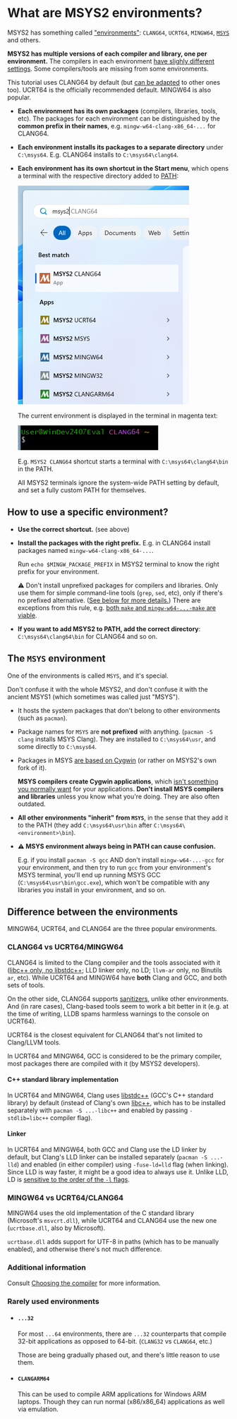 # What are MSYS2 environments?

MSYS2 has something called ["environments"](https://www.msys2.org/docs/environments/): `CLANG64`, `UCRT64`, `MINGW64`, [`MSYS`](#the-msys-environment) and others.

**MSYS2 has multiple versions of each compiler and library, one per environment.** The compilers in each environment [have slighly different settings](#difference-between-the-environments). Some compilers/tools are missing from some environments.

This tutorial uses CLANG64 by default (but [can be adapted](/tooling/articles/variations/index.md) to other ones too). UCRT64 is the officially recommended default. MINGW64 is also popular.

* **Each environment has its own packages** (compilers, libraries, tools, etc). The packages for each environment can be distinguished by the **common prefix in their names**, e.g. `mingw-w64-clang-x86_64-...` for CLANG64.

* **Each environment installs its packages to a separate directory** under `C:\msys64`. E.g. CLANG64 installs to `C:\msys64\clang64`.

* **Each environment has its own shortcut in the Start menu**, which opens a terminal with the respective directory added to [PATH](/tooling/articles/terminal_for_dummies.md#what-is-path):

    [![msys2 environment shortcuts](/tooling/images/msys2_env_shortcuts.png)](/tooling/images/msys2_env_shortcuts.png)

    The current environment is displayed in the terminal in magenta text:

    [![terminal displays current msys2 environment](/tooling/images/terminal_shows_msys2_env.png)](/tooling/images/terminal_shows_msys2_env.png)

    E.g. `MSYS2 CLANG64` shortcut starts a terminal with `C:\msys64\clang64\bin` in the PATH.

    All MSYS2 terminals ignore the system-wide PATH setting by default, and set a fully custom PATH for themselves.

## How to use a specific environment?

* **Use the correct shortcut.** (see above)

* **Install the packages with the right prefix.** E.g. in CLANG64 install packages named `mingw-w64-clang-x86_64-...`.

  Run `echo $MINGW_PACKAGE_PREFIX` in MSYS2 terminal to know the right prefix for your environment.

  ⚠ Don't install unprefixed packages for compilers and libraries. Only use them for simple command-line tools (`grep`, `sed`, etc), only if there's no prefixed alternative. ([See below for more details.](#the-msys-environment)) There are exceptions from this rule, e.g. [both `make` and `mingw-w64-...-make` are viable](/tooling/articles/different_flavors_of_make.md).

* **If you want to add MSYS2 to PATH, add the correct directory**: `C:\msys64\clang64\bin` for CLANG64 and so on.

## The `MSYS` environment

One of the environments is called `MSYS`, and it's special.

Don't confuse it with the whole MSYS2, and don't confuse it with the ancient MSYS1 (which sometimes was called just "MSYS").

* It hosts the system packages that don't belong to other environments (such as `pacman`).

* Package names for `MSYS` are **not prefixed** with anything. (`pacman -S clang` installs MSYS Clang). They are installed to `C:\msys64\usr`, and some directly to `C:\msys64`.

* Packages in MSYS [are based on Cygwin](/tooling/articles/why_msys2.md#msys2-and-cygwin) (or rather on MSYS2's own fork of it).

  **MSYS compilers create Cygwin applications**, which [isn't something you normally want](/tooling/articles/why_msys2.md#mingw-vs-cygwin) for your applications. **Don't install MSYS compilers and libraries** unless you know what you're doing. They are also often outdated.

* **All other environments "inherit" from `MSYS`**, in the sense that they add it to the PATH (they add `C:\msys64\usr\bin` after `C:\msys64\<environment>\bin`).

* **⚠ MSYS environment always being in PATH can cause confusion.**

  E.g. if you install `pacman -S gcc` AND don't install `mingw-w64-...-gcc` for your environment, and then try to run `gcc` from your environment's MSYS terminal, you'll end up running MSYS GCC (`C:\msys64\usr\bin\gcc.exe`), which won't be compatible with any libraries you install in your environment, and so on.

## Difference between the environments

MINGW64, UCRT64, and CLANG64 are the three popular environments.

### CLANG64 vs UCRT64/MINGW64

CLANG64 is limited to the Clang compiler and the tools associated with it ([libc++ only, no libstdc++](/tooling/articles/choosing_compiler_and_more.md#choosing-c-standard-library); LLD linker only, no LD; `llvm-ar` only, no Binutils `ar`, etc). While UCRT64 and MINGW64 have **both** Clang and GCC, and both sets of tools.

On the other side, CLANG64 supports [sanitizers](/tooling/articles/choosing_compiler_and_more.md), unlike other environments. And (in rare cases), Clang-based tools seem to work a bit better in it (e.g. at the time of writing, LLDB spams harmless warnings to the console on UCRT64).

UCRT64 is the closest equivalent for CLANG64 that's not limited to Clang/LLVM tools.

In UCRT64 and MINGW64, GCC is considered to be the primary compiler, most packages there are compiled with it (by MSYS2 developers).

#### C++ standard library implementation

In UCRT64 and MINGW64, Clang uses [libstdc++](/tooling/articles/msys2_environments.md) (GCC's C++ standard library) by default (instead of Clang's own [libc++](/tooling/articles/msys2_environments.md), which has to be installed separately with `pacman -S ...-libc++` and enabled by passing `-stdlib=libc++` compiler flag).

#### Linker

In UCRT64 and MINGW64, both GCC and Clang use the LD linker by default, but Clang's LLD linker can be installed separately (`pacman -S ...-lld`) and enabled (in either compiler) using `-fuse-ld=lld` flag (when linking). Since LLD is way faster, it might be a good idea to always use it. Unlike LLD, LD is [sensitive to the order of the `-l` flags](/tooling/articles/using_libraries_pacman.md#determining-compiler-flags-using-pkgconf).

### MINGW64 vs UCRT64/CLANG64

MINGW64 uses the old implementation of the C standard library (Microsoft's `msvcrt.dll`), while UCRT64 and CLANG64 use the new one (`ucrtbase.dll`, also by Microsoft).

`ucrtbase.dll` adds support for UTF-8 in paths (which has to be manually enabled), and otherwise there's not much difference.

### Additional information

Consult [Choosing the compiler](/tooling/articles/choosing_compiler_and_more.md) for more information.

### Rarely used environments

* #### `...32`

  For most `...64` environments, there are `...32` counterparts that compile 32-bit applications as opposed to 64-bit. (`CLANG32` vs `CLANG64`, etc.)

  Those are being gradually phased out, and there's little reason to use them.

* #### `CLANGARM64`

  This can be used to compile ARM applications for Windows ARM laptops. Though they can run normal (x86/x86_64) applications as well via emulation.
